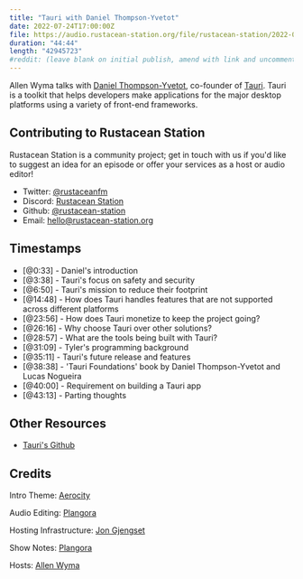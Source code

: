 ```yaml
---
title: "Tauri with Daniel Thompson-Yvetot"
date: 2022-07-24T17:00:00Z
file: https://audio.rustacean-station.org/file/rustacean-station/2022-07-22-daniel-thompson.mp3
duration: "44:44"
length: "42945723"
#reddit: (leave blank on initial publish, amend with link and uncomment this line after Reddit thread has been posted)
---
```

Allen Wyma talks with [Daniel Thompson-Yvetot](https://github.com/nothingismagick), co-founder of [Tauri](https://tauri.app/). Tauri is a toolkit that helps developers make applications for the major desktop platforms using a variety of front-end frameworks.

## Contributing to Rustacean Station

Rustacean Station is a community project; get in touch with us if you'd like to suggest an idea for an episode or offer your services as a host or audio editor!

- Twitter: [@rustaceanfm](https://twitter.com/rustaceanfm)
- Discord: [Rustacean Station](https://discord.gg/cHc3Gyc)
- Github: [@rustacean-station](https://github.com/rustacean-station/)
- Email: [hello@rustacean-station.org](mailto:hello@rustacean-station.org)

## Timestamps 
- [@0:33] - Daniel's introduction
- [@3:38] - Tauri's focus on safety and security
- [@6:50] - Tauri's mission to reduce their footprint
- [@14:48] - How does Tauri handles features that are not supported across different platforms
- [@23:56] - How does Tauri monetize to keep the project going?
- [@26:16] - Why choose Tauri over other solutions? 
- [@28:57] - What are the tools being built with Tauri?
- [@31:09] - Tyler's programming background
- [@35:11] - Tauri's future release and features
- [@38:38] - 'Tauri Foundations' book by Daniel Thompson-Yvetot and Lucas Nogueira
- [@40:00] - Requirement on building a Tauri app
- [@43:13] - Parting thoughts

## Other Resources
- [Tauri's Github](https://github.com/tauri-apps/tauri)

## Credits
Intro Theme: [Aerocity](https://twitter.com/AerocityMusic)

Audio Editing: [Plangora](https://twitter.com/plangora)

Hosting Infrastructure: [Jon Gjengset](https://twitter.com/jonhoo/)

Show Notes: [Plangora](https://twitter.com/plangora)

Hosts: [Allen Wyma](https://twitter.com/allenwyma)
